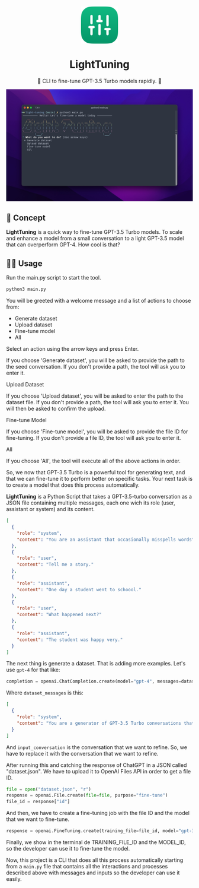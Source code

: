 <p align="center">
  <img
    src=".github/logo.png"
    align="center"
    width="100"
    alt="LightTuning"
    title="LightTuning"
  />
  <h1 align="center">LightTuning</h1>
</p>

<p align="center">
  🤖 CLI to fine-tune GPT-3.5 Turbo models rapidly. 💬
</p>

![Demo of Project](./.github/preview.jpg)

## 🚀 Concept

**LightTuning** is a quick way to fine-tune GPT-3.5 Turbo models. To scale and enhance a model from a small conversation to a light GPT-3.5 model that can overperform GPT-4. How cool is that?

## 🧑‍💻 Usage

Run the main.py script to start the tool.

```bash
python3 main.py
```

You will be greeted with a welcome message and a list of actions to choose from:

- Generate dataset
- Upload dataset
- Fine-tune model
- All

Select an action using the arrow keys and press Enter.

If you choose 'Generate dataset', you will be asked to provide the path to the seed conversation. If you don't provide a path, the tool will ask you to enter it.

Upload Dataset

If you choose 'Upload dataset', you will be asked to enter the path to the dataset file. If you don't provide a path, the tool will ask you to enter it. You will then be asked to confirm the upload.

Fine-tune Model

If you choose 'Fine-tune model', you will be asked to provide the file ID for fine-tuning. If you don't provide a file ID, the tool will ask you to enter it.

All

If you choose 'All', the tool will execute all of the above actions in order.

So, we now that GPT-3.5 Turbo is a powerful tool for generating text, and that we can fine-tune it to perform better on specific tasks. Your next task is to create a model that does this process automatically.

**LightTuning** is a Python Script that takes a GPT-3.5-turbo conversation as a JSON file containing multiple messages, each one wich its role (user, assistant or system) and its content.

```json
[
  {
    "role": "system",
    "content": "You are an assistant that occasionally misspells words"
  },
  {
    "role": "user",
    "content": "Tell me a story."
  },
  {
    "role": "assistant",
    "content": "One day a student went to schoool."
  },
  {
    "role": "user",
    "content": "What happened next?"
  },
  {
    "role": "assistant",
    "content": "The student was happy very."
  }
]
```

The next thing is generate a dataset. That is adding more examples. Let's use `gpt-4` for that like:

```py
completion = openai.ChatCompletion.create(model="gpt-4", messages=dataset_messages, temperature=0.7)
```

Where `dataset_messages` is this:

```json
[
  {
    "role": "system",
    "content": "You are a generator of GPT-3.5 Turbo conversations that outputs JSON formatted responses for a training dataset of a conversation between a user and an assistant. Your task is to follow the conversation as expected by the system prompt by 64 messages. The conversation is this: {input_conversation}"
  }
]
```

And `input_conversation` is the conversation that we want to refine. So, we have to replace it with the conversation that we want to refine.

After running this and catching the response of ChatGPT in a JSON called "dataset.json". We have to upload it to OpenAI Files API in order to get a file ID.

```py
file = open("dataset.json", "r")
response = openai.File.create(file=file, purpose="fine-tune")
file_id = response["id"]
```

And then, we have to create a fine-tuning job with the file ID and the model that we want to fine-tune.

```py
response = openai.FineTuning.create(training_file=file_id, model="gpt-3.5-turbo-0613")
```

Finally, we show in the terminal de TRAINING_FILE_ID and the MODEL_ID, so the developer can use it to fine-tune the model.

Now, this project is a CLI that does all this process automatically starting from a `main.py` file that contains all the interactions and processes described above with messages and inputs so the developer can use it easily.
